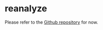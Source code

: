 # reanalyze

Please refer to the [Github repository](https://github.com/cristianoc/reanalyze) for now.